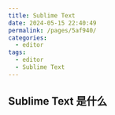 ```yaml
---
title: Sublime Text
date: 2024-05-15 22:40:49
permalink: /pages/5af940/
categories: 
  - editor
tags: 
  - editor
  - Sublime Text
---
```


## Sublime Text 是什么
 
